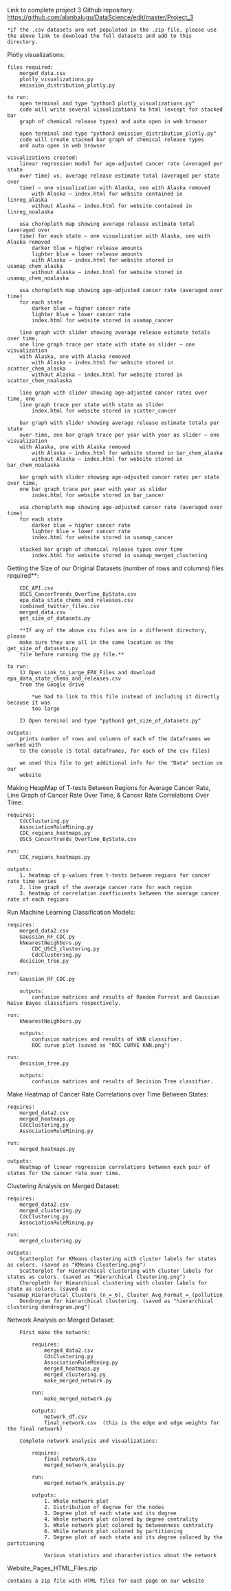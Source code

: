 Link to complete project 3 Github repository: 
    https://github.com/alanbalugu/DataScience/edit/master/Project_3
    
    *if the .csv datasets are not populated in the .zip file, please use the above link to download the full datasets and add to this directory.
    
Plotly visualizations:

    files required:
        merged_data.csv
        plotly_visualizations.py
        emission_distribution_plotly.py

    to run:
        open terminal and type "python3 plotly_visualizations.py"
        code will write several visualizations to html (except for stacked bar
        graph of chemical release types) and auto open in web browser

        open terminal and type "python3 emission_distribution_plotly.py"
        code will create stacked bar graph of chemical release types
        and auto open in web browser

    visualizations created:
        linear regression model for age-adjusted cancer rate (averaged per state
        over time) vs. average release estimate total (averaged per state over
        time) – one visualization with Alaska, one with Alaska removed
            with Alaska – index.html for website contained in linreg_alaska
            without Alaska – index.html for website contained in linreg_noalaska

        usa choropleth map showing average release estimate total (averaged over
        time) for each state – one visualization with Alaska, one with Alaska removed
            darker blue = higher release amounts
            lighter blue = lower release amounts
            with Alaska – index.html for website stored in usamap_chem_alaska
            without Alaska – index.html for website stored in usamap_chem_noalaska

        usa choropleth map showing age-adjusted cancer rate (averaged over time)
        for each state
            darker blue = higher cancer rate
            lighter blue = lower cancer rate
            index.html for website stored in usamap_cancer

        line graph with slider showing average release estimate totals over time,
        one line graph trace per state with state as slider – one visualization
        with Alaska, one with Alaska removed
            with Alaska – index.html for website stored in scatter_chem_alaska
            without Alaska – index.html for website stored in scatter_chem_noalaska

        line graph with slider showing age-adjusted cancer rates over time, one
        line graph trace per state with state as slider
            index.html for website stored in scatter_cancer

        bar graph with slider showing average release estimate totals per state
        over time, one bar graph trace per year with year as slider – one visualization
        with Alaska, one with Alaska removed
            with Alaska – index.html for website stored in bar_chem_alaska
            without Alaska – index.html for website stored in bar_chem_noalaska

        bar graph with slider showing age-adjusted cancer rates per state over time,
        one bar graph trace per year with year as slider
            index.html for website stored in bar_cancer

        usa choropleth map showing age-adjusted cancer rate (averaged over time)
        for each state
            darker blue = higher cancer rate
            lighter blue = lower cancer rate
            index.html for website stored in usamap_cancer

        stacked bar graph of chemical release types over time
            index.html for website stored in usamap_merged_clustering
        
Getting the Size of our Original Datasets (number of rows and columns) files required**:
    
        CDC_API.csv
        USCS_CancerTrends_OverTime_ByState.csv
        epa_data_state_chems_and_releases.csv
        combined_twitter_files.csv
        merged_data.csv
        get_size_of_datasets.py
        
        **If any of the above csv files are in a different directory, please
        make sure they are all in the same location as the get_size_of_datasets.py
        file before running the py file.**
        
    to run:
        1) Open Link_to_Large_EPA_Files and download epa_data_state_chems_and_releases.csv
        from the Google drive
        
            *we had to link to this file instead of including it directly because it was
            too large
        
        2) Open terminal and type "python3 get_size_of_datasets.py"
        
    outputs:
        prints number of rows and columns of each of the dataframes we worked with
        to the console (5 total dataframes, for each of the csv files)
        
        we used this file to get additional info for the "Data" section on our
        website
      

Making HeapMap of T-tests Between Regions for Average Cancer Rate, Line Graph of Cancer Rate Over Time, & Cancer Rate Correlations Over Time:
    
    requires:
        CdcClustering.py
        AssociationRuleMining.py
        CDC_regions_heatmaps.py
        USCS_CancerTrends_OverTime_ByState.csv
        
    run:
        CDC_regions_heatmaps.py
    
    outputs:
        1. heatmap of p-values from t-tests between regions for cancer rate time series
        2. line graph of the average cancer rate for each region
        3. heatmap of correlation coefficients between the average cancer rate of each regions
        

Run Machine Learning Classification Models:

    requires:
        merged_data2.csv
        Gaussian_RF_CDC.py
        kNearestNeighbors.py
            CDC_USCS_clustering.py
            CdcClustering.py
        decision_tree.py
        
    run:
        Gaussian_RF_CDC.py
        
        outputs:
            confusion matrices and results of Random Forrest and Gaussian Naive Bayes classifiers respectively.
            
    run:
        kNearestNeighbors.py
        
        outputs:
            confusion matrices and results of kNN classifier.
            ROC curve plot (saved as "ROC CURVE KNN.png")
            
    run:
        decision_tree.py
        
        outputs:
            confusion matrices and results of Decision Tree classifier.
            

Make Heatmap of Cancer Rate Correlations over Time Between States:

    requires:
        merged_data2.csv
        merged_heatmaps.py
        CdcClustering.py
        AssociationRuleMining.py
        
    run:
        merged_heatmaps.py
        
    outputs:
        Heatmap of linear regression correlations between each pair of states for the cancer rate over time.
        

Clustering Analysis on Merged Dataset:

    requires:
        merged_data2.csv
        merged_clustering.py
        CdcClustering.py
        AssociationRuleMining.py
        
    run:
        merged_clustering.py
        
    outputs:
        Scatterplot for KMeans clustering with cluster labels for states as colors. (saved as "KMeans Clustering.png")
        Scatterplot for Hierarchical clustering with cluster labels for states as colors. (saved as "Hierarchical Clustering.png")
        Choropleth for Hiearchical clustering with cluster labels for state as colors. (saved as "usamap_Hierarchical_Clusters_(n_=_6),_Cluster_Avg_Format_=_(pollution,_cancer).html")
        Dendrogram for hierarchical clustering. (saved as "hierarchical clustering dendrogram.png")
        
        
Network Analysis on Merged Dataset:
    
        First make the network:
            
            requires:
                merged_data2.csv
                CdcClustering.py
                AssociationRuleMining.py
                merged_heatmaps.py
                merged_clustering.py
                make_merged_network.py
                
            run:
                make_merged_network.py
                
            outputs:
                network_df.csv
                final_network.csv  (this is the edge and edge weights for the final network)
                
        Complete network analysis and visualizations:
        
            requires:
                final_network.csv
                merged_network_analysis.py
                
            run:
                merged_network_analysis.py
                
            outputs:
                1. Whole network plot
                2. Distribution of degree for the nodes
                3. Degree plot of each state and its degree
                4. Whole network plot colored by degree centrality
                5. Whole network plot colored by betweenness centrality
                6. While network plot colored by partitioning
                7. Degree plot of each state and its degree colored by the partitioning
                
                Various statistics and characteristics about the network
                
Website_Pages_HTML_Files.zip

    contains a zip file with HTML files for each page on our website
                
        
        
        
    
